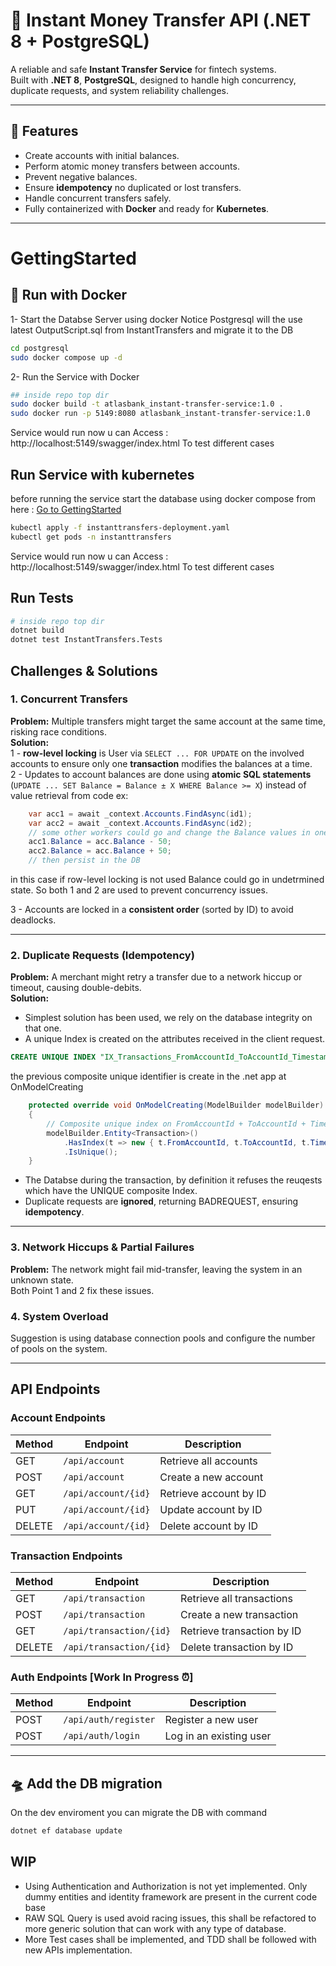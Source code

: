 # 💸 Instant Money Transfer API (.NET 8 + PostgreSQL)

A reliable and safe **Instant Transfer Service** for fintech systems.  
Built with **.NET 8**, **PostgreSQL**, designed to handle high concurrency, duplicate requests, and system reliability challenges.

---

## 🚀 Features

- Create accounts with initial balances.  
- Perform atomic money transfers between accounts.  
- Prevent negative balances.  
- Ensure **idempotency** no duplicated or lost transfers.  
- Handle concurrent transfers safely.  
- Fully containerized with **Docker** and ready for **Kubernetes**.

---

# GettingStarted
## 🐳 Run with Docker
1- Start the Databse Server using docker
Notice Postgresql will the use latest OutputScript.sql from InstantTransfers and migrate it to the DB
```bash
cd postgresql
sudo docker compose up -d
```
2- Run the Service with Docker
```bash
## inside repo top dir
sudo docker build -t atlasbank_instant-transfer-service:1.0 .
sudo docker run -p 5149:8080 atlasbank_instant-transfer-service:1.0
```
Service would run now u can Access : http://localhost:5149/swagger/index.html
To test different cases 

## Run Service with kubernetes
before running the service start the database using docker compose from here : [Go to GettingStarted](#GettingStarted)
```bash
kubectl apply -f instanttransfers-deployment.yaml
kubectl get pods -n instanttransfers
```
Service would run now u can Access : http://localhost:5149/swagger/index.html
To test different cases 


## Run Tests
```bash
# inside repo top dir
dotnet build
dotnet test InstantTransfers.Tests
```

## Challenges & Solutions

### 1. **Concurrent Transfers**
**Problem:** Multiple transfers might target the same account at the same time, risking race conditions.  
**Solution:**  
1 - **row-level locking** is User via `SELECT ... FOR UPDATE` on the involved accounts to ensure only one **transaction** modifies the balances at a time.  
2 - Updates to account balances are done using **atomic SQL statements** (`UPDATE ... SET Balance = Balance ± X WHERE Balance >= X`)
instead of value retrieval from code
ex: 
```C#
    var acc1 = await _context.Accounts.FindAsync(id1);
    var acc2 = await _context.Accounts.FindAsync(id2);
    // some other workers could go and change the Balance values in one or both accounts 
    acc1.Balance = acc.Balance - 50;
    acc2.Balance = acc.Balance + 50;
    // then persist in the DB
```
in this case if row-level locking is not used Balance could go in undetrmined state. So both 1 and 2 are used to prevent concurrency issues.

3 - Accounts are locked in a **consistent order** (sorted by ID) to avoid deadlocks.


---

### 2. **Duplicate Requests (Idempotency)**
**Problem:** A merchant might retry a transfer due to a network hiccup or timeout, causing double-debits.  
**Solution:**  
- Simplest solution has been used, we rely on the database integrity on that one.
- A unique Index is created on the attributes received in the client request.
```SQL
CREATE UNIQUE INDEX "IX_Transactions_FromAccountId_ToAccountId_Timestamp" ON public."Transactions" USING btree ("FromAccountId", "ToAccountId", "Timestamp");
``` 
the previous composite unique identifier is create in the .net app at OnModelCreating
```C#
    protected override void OnModelCreating(ModelBuilder modelBuilder)
    {
        // Composite unique index on FromAccountId + ToAccountId + Timestamp for idempotency
        modelBuilder.Entity<Transaction>()
            .HasIndex(t => new { t.FromAccountId, t.ToAccountId, t.Timestamp })
            .IsUnique();
    }
```
- The Databse during the transaction, by definition it refuses the reuqests which have the UNIQUE composite Index.
- Duplicate requests are **ignored**, returning BADREQUEST, ensuring **idempotency**.


---

### 3. **Network Hiccups & Partial Failures**
**Problem:** The network might fail mid-transfer, leaving the system in an unknown state.  
Both Point 1 and 2 fix these issues.

### 4. **System Overload**
Suggestion is using database connection pools and configure the number of pools on the system.

---

## API Endpoints

### Account Endpoints
| Method | Endpoint            | Description            |
| ------ | ------------------- | ---------------------- |
| GET    | `/api/account`      | Retrieve all accounts  |
| POST   | `/api/account`      | Create a new account   |
| GET    | `/api/account/{id}` | Retrieve account by ID |
| PUT    | `/api/account/{id}` | Update account by ID   |
| DELETE | `/api/account/{id}` | Delete account by ID   |
### Transaction Endpoints
| Method | Endpoint                | Description                |
| ------ | ----------------------- | -------------------------- |
| GET    | `/api/transaction`      | Retrieve all transactions  |
| POST   | `/api/transaction`      | Create a new transaction   |
| GET    | `/api/transaction/{id}` | Retrieve transaction by ID |
| DELETE | `/api/transaction/{id}` | Delete transaction by ID   |
### Auth Endpoints [Work In Progress ⏰]
| Method | Endpoint             | Description             |
| ------ | -------------------- | ----------------------- |
| POST   | `/api/auth/register` | Register a new user     |
| POST   | `/api/auth/login`    | Log in an existing user |


---

## 🛸 Add the DB migration
On the dev enviroment you can migrate the DB with command
```bash
dotnet ef database update
```

## WIP
- Using Authentication and Authorization is not yet implemented. Only dummy entities and identity framework are present in the current code base
- RAW SQL Query is used avoid racing issues, this shall be refactored to more generic solution that can work with any type of database.
- More Test cases shall be implemented, and TDD shall be followed with new APIs implementation.

